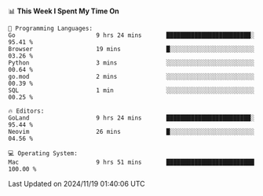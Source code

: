 <!--START_SECTION:waka-->
📊 **This Week I Spent My Time On** 

```text
💬 Programming Languages: 
Go                       9 hrs 24 mins       ████████████████████████░   95.41 % 
Browser                  19 mins             █░░░░░░░░░░░░░░░░░░░░░░░░   03.26 % 
Python                   3 mins              ░░░░░░░░░░░░░░░░░░░░░░░░░   00.64 % 
go.mod                   2 mins              ░░░░░░░░░░░░░░░░░░░░░░░░░   00.39 % 
SQL                      1 min               ░░░░░░░░░░░░░░░░░░░░░░░░░   00.25 % 

🔥 Editors: 
GoLand                   9 hrs 24 mins       ████████████████████████░   95.44 % 
Neovim                   26 mins             █░░░░░░░░░░░░░░░░░░░░░░░░   04.56 % 

💻 Operating System: 
Mac                      9 hrs 51 mins       █████████████████████████   100.00 % 
```


 Last Updated on 2024/11/19 01:40:06 UTC
<!--END_SECTION:waka-->

